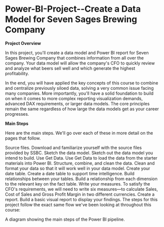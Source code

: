 # Power-BI-Project--Create a Data Model for Seven Sages Brewing Company

**Project Overview**

In this project, you'll create a data model and Power BI report for Seven Sages Brewing Company that combines information from all over the company. Your data model will allow the company's CFO to quickly review and analyze what beers sell well and which generate the highest profitability.

In the end, you will have applied the key concepts of this course to combine and centralize previously siloed data, solving a very common issue facing many companies. More importantly, you'll have a solid foundation to build on when it comes to more complex reporting visualization demands, advanced DAX requirements, or larger data models. The core principles remain the same regardless of how large the data models get as your career progresses.

**Main Steps**

Here are the main steps. We'll go over each of these in more detail on the pages that follow.

Source files. Download and familiarize yourself with the source files provided by SSBC.
Sketch the data model. Sketch out the data model you intend to build.
Use Get Data. Use Get Data to load the data from the starter materials into Power BI.
Structure, combine, and clean the data. Clean and format your data so that it will work well in your data model.
Create your date table. Create a date table to support time intelligence.
Build relationships between your tables. Build a relationship from each dimension to the relevant key on the fact table.
Write your measures. To satisfy the CFO's requirements, we will need to write six measures—to calculate Sales, Cost of Sales and Gross Profit Margin in two different currencies.
Create a report. Build a basic visual report to display your findings.
The steps for this project follow the exact same flow we've been looking at throughout this course:

A diagram showing the main steps of the Power BI pipeline.

